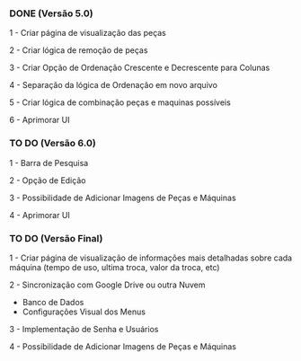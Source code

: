 ### DONE (Versão 5.0)

1 - Criar página de visualização das peças

2 - Criar lógica de remoção de peças

3 - Criar Opção de Ordenação Crescente e Decrescente para Colunas

4 - Separação da lógica de Ordenação em novo arquivo

5 - Criar lógica de combinação peças e maquinas possíveis

6 - Aprimorar UI



### TO DO (Versão 6.0)

1 - Barra de Pesquisa

2 - Opção de Edição

3 - Possibilidade de Adicionar Imagens de Peças e Máquinas

4 - Aprimorar UI


### TO DO (Versão Final)

1 - Criar página de visualização de informações mais detalhadas sobre cada máquina (tempo de uso, ultima troca, valor da troca, etc)

2 - Sincronização com Google Drive ou outra Nuvem
   - Banco de Dados
   - Configurações Visual dos Menus

3 - Implementação de Senha e Usuários

4 - Possibilidade de Adicionar Imagens de Peças e Máquinas

